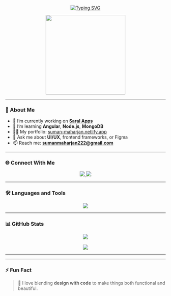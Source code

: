 <p align="center" margin-right="20%">
  <a href="https://git.io/typing-svg">
    <img src="https://readme-typing-svg.demolab.com?font=Fira+Code&pause=1000&width=435&lines=Hi+%F0%9F%91%8B%2C+I'm+Suman+Maharjan;UI%2FUX+Designer+%7C+Frontend+Developer" alt="Typing SVG" />
  </a>
</p>

<p align="center">
  <img src="https://media.giphy.com/media/qgQUggAC3Pfv687qPC/giphy.gif" width="250" />
</p>

---

### 🚀 About Me
- 🔭 I’m currently working on [**Saral Apps**](https://saralapps.com/)
- 🌱 I’m learning **Angular**, **Node.js**, **MongoDB**
- 👨‍💻 My portfolio: [suman-maharjan.netlify.app](https://suman-maharjan.netlify.app)
- 💬 Ask me about **UI/UX**, frontend frameworks, or Figma
- 📫 Reach me: **sumanmaharjan222@gmail.com**

---

### 🌐 Connect With Me
<p align="center">
  <a href="https://linkedin.com/in/suman maharjan" target="_blank">
    <img src="https://img.shields.io/badge/LinkedIn-blue?style=for-the-badge&logo=linkedin&logoColor=white" />
  </a>
  <a href="https://instagram.com/maharjan_suman7" target="_blank">
    <img src="https://img.shields.io/badge/Instagram-pink?style=for-the-badge&logo=instagram&logoColor=white" />
  </a>
</p>

---

### 🛠️ Languages and Tools
<p align="center">
  <img src="https://skillicons.dev/icons?i=html,css,js,php,mysql,mongodb,nodejs,angular,figma" />
</p>

---

### 📊 GitHub Stats

<p align="center">
  <img src="https://github-readme-stats.vercel.app/api?username=sumanmaharjan12&show_icons=true&theme=algolia&hide_title=true" />
  <br><br>
  <img src="https://github-readme-stats.vercel.app/api/top-langs/?username=sumanmaharjan12&layout=compact&theme=algolia" />
</p>

---



---

### ⚡ Fun Fact
> 🎨 I love blending **design with code** to make things both functional and beautiful.

